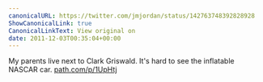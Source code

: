 ```yaml
---
canonicalURL: https://twitter.com/jmjordan/status/142763748392828928
ShowCanonicalLink: true
CanonicalLinkText: View original on
date: 2011-12-03T00:35:04+00:00
---
```

My parents live next to Clark Griswald. It's hard to see the inflatable NASCAR car. [path.com/p/1UpHtj](https://path.com/p/1UpHtj)